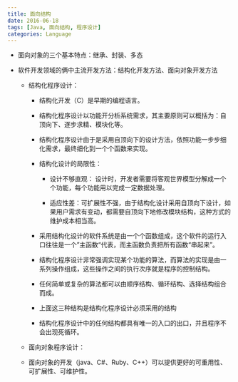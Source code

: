 ```yaml
---
title: 面向结构
date: 2016-06-18
tags: [Java, 面向结构, 程序设计]
categories: Language
---
```


- 面向对象的三个基本特点：继承、封装、多态

- 软件开发领域的俩中主流开发方法：结构化开发方法、面向对象开发方法

	- 结构化程序设计：
		- 结构化开发（C）是早期的编程语言。
		
		- 结构化程序设计以功能开分析系统需求，其主要原则可以概括为：自顶向下、逐步求精、模块化等。
		
		- 结构化程序设计由于是采用自顶向下的设计方法，依照功能一步步细化需求，最终细化到一个个函数来实现。
		
		- 结构化设计的局限性：
			- 设计不够直观： 设计时，开发者需要将客观世界模型分解成一个个功能，每个功能用以完成一定数据处理。
			
			- 适应性差：可扩展性不强，由于结构化设计采用自顶向下设计，如果用户需求有变动，都需要自顶向下地修改模块结构，这种方式的维护成本相当高。
		
		- 采用结构化设计的软件系统是由一个个函数组成，这个软件的运行入口往往是一个”主函数“代表，而主函数负责把所有函数“串起来”。

		- 结构化程序设计非常强调实现某个功能的算法，而算法的实现是由一系列操作组成，这些操作之间的执行次序就是程序的控制结构。

		- 任何简单或复杂的算法都可以由顺序结构、循环结构、选择结构组合而成。

		- 上面这三种结构是结构化程序设计必须采用的结构

		- 结构化程序设计中的任何结构都具有唯一的入口的出口，并且程序不会出现死循环。

	- 面向对象程序设计：
	- 面向对象的开发（java、C#、Ruby、C++）可以提供更好的可重用性、可扩展性、可维护性。
